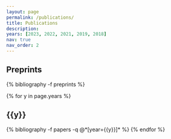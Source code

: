 ```yaml
---
layout: page
permalink: /publications/
title: Publications
description:
years: [2023, 2022, 2021, 2019, 2018]
nav: true
nav_order: 2
---
```

<!-- _pages/publications.md -->
<div class="publications">

<h2 class="year">Preprints</h2>
{% bibliography -f preprints %}

{% for y in page.years %}
  <h2 class="year">{{y}}</h2>
  {% bibliography -f papers -q @*[year={{y}}]* %}
{% endfor %}

</div>

